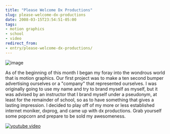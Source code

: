 ```yaml
---
title: "Please Welcome Dx Productions"
slug: please-welcome-dx-productions
date: 2008-03-15T23:54:51-05:00
tags:
- motion graphics
- school
- video
redirect_from:
- entry/please-welcome-dx-productions/
---
```

![](http://www.dxprog.com/pics/bumpers/Dx_Productions.png "image")

As of the beginning of this month I began my foray into the wondrous world that is motion graphics. Our first project was to make a ten second bumper advertising ourselves or a "company" that represented ourselves. I was originally going to use my name and try to brand myself as myself, but it was advised by an instructor that I brand myself under a pseudonym, at least for the remainder of school, so as to have something that gives a lasting impression. I decided to play off of my more or less established internet moniker, dxprog, and came up with dx productions. Grab yourself some popcorn and prepare to be sold my awesomeness.

[![youtube video](https://img.youtube.com/vi/GHCdSXO4_Fw/0.jpg)](https://www.youtube.com/watch?v=GHCdSXO4_Fw&youtube-thumb)
